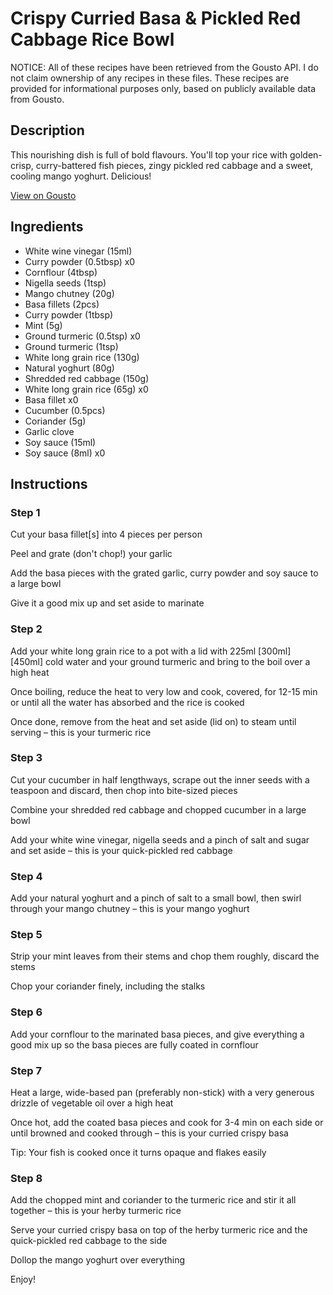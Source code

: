 # Crispy Curried Basa & Pickled Red Cabbage Rice Bowl

NOTICE: All of these recipes have been retrieved from the Gousto API. I do not claim ownership of any recipes in these files. These recipes are provided for informational purposes only, based on publicly available data from Gousto.

## Description

This nourishing dish is full of bold flavours. You'll top your rice with golden-crisp, curry-battered fish pieces, zingy pickled red cabbage and a sweet, cooling mango yoghurt. Delicious! 

[View on Gousto](https://www.gousto.co.uk/recipes/cookbook/crispy-curried-basa-pickled-red-cabbage-rice-bowl)

## Ingredients

- White wine vinegar (15ml)
- Curry powder (0.5tbsp) x0
- Cornflour (4tbsp)
- Nigella seeds (1tsp)
- Mango chutney (20g)
- Basa fillets (2pcs)
- Curry powder (1tbsp)
- Mint (5g)
- Ground turmeric (0.5tsp) x0
- Ground turmeric (1tsp)
- White long grain rice (130g)
- Natural yoghurt (80g)
- Shredded red cabbage (150g)
- White long grain rice (65g) x0
- Basa fillet x0
- Cucumber (0.5pcs)
- Coriander (5g)
- Garlic clove
- Soy sauce (15ml)
- Soy sauce (8ml) x0

## Instructions


### Step 1

Cut your basa fillet[s] into 4 pieces per person

Peel and grate (don't chop!) your garlic

Add the basa pieces with the grated garlic, curry powder and soy sauce to a large bowl

Give it a good mix up and set aside to marinate


### Step 2

Add your white long grain rice to a pot with a lid with 225ml<span class="text-danger"> <span class="text-purple">[300ml]</span> [450ml]</span> cold water and your ground turmeric and bring to the boil over a high heat

Once boiling, reduce the heat to very low and cook, covered, for 12-15 min or until all the water has absorbed and the rice is cooked

Once done, remove from the heat and set aside (lid on) to steam until serving – this is your turmeric rice


### Step 3

Cut your cucumber in half lengthways, scrape out the inner seeds with a teaspoon and discard, then chop into bite-sized pieces

Combine your shredded red cabbage and chopped cucumber in a large bowl

Add your white wine vinegar, nigella seeds and a pinch of salt and sugar and set aside – this is your quick-pickled red cabbage


### Step 4

Add your natural yoghurt and a pinch of salt to a small bowl, then swirl through your mango chutney – this is your mango yoghurt


### Step 5

Strip your mint leaves from their stems and chop them roughly, discard the stems

Chop your coriander finely, including the stalks


### Step 6

Add your cornflour to the marinated basa pieces, and give everything a good mix up so the basa pieces are fully coated in cornflour


### Step 7

Heat a large, wide-based pan (preferably non-stick) with a very generous drizzle of vegetable oil over a high heat

Once hot, add the coated basa pieces and cook for 3-4 min on each side or until browned and cooked through – this is your curried crispy basa

Tip: Your fish is cooked once it turns opaque and flakes easily

### Step 8

Add the chopped mint and coriander to the turmeric rice and stir it all together – this is your herby turmeric rice

Serve your curried crispy basa on top of the herby turmeric rice and the quick-pickled red cabbage to the side

Dollop the mango yoghurt over everything

Enjoy!

